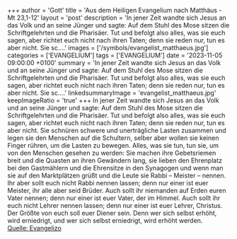 +++
author = 'Gott'
title = 'Aus dem Heiligen Evangelium nach Matthäus - Mt 23,1-12'
layout = 'post'
description = 'In jener Zeit wandte sich Jesus an das Volk und an seine Jünger und sagte: Auf dem Stuhl des Mose sitzen die Schriftgelehrten und die Pharisäer. Tut und befolgt also alles, was sie euch sagen, aber richtet euch nicht nach ihren Taten; denn sie reden nur, tun es aber nicht. Sie sc....'
images = ['/symbols/evangelist_matthaeus.jpg']
categories = ['EVANGELIUM']
tags = ['EVANGELIUM']
date = '2023-11-05 09:00:00 +0100'
summary = 'In jener Zeit wandte sich Jesus an das Volk und an seine Jünger und sagte: Auf dem Stuhl des Mose sitzen die Schriftgelehrten und die Pharisäer. Tut und befolgt also alles, was sie euch sagen, aber richtet euch nicht nach ihren Taten; denn sie reden nur, tun es aber nicht. Sie sc....'
linkedsummaryImage = 'evangelist_matthaeus.jpg'
keepImageRatio = 'true'
+++
In jener Zeit wandte sich Jesus an das Volk und an seine Jünger
und sagte: Auf dem Stuhl des Mose sitzen die Schriftgelehrten und die Pharisäer.
Tut und befolgt also alles, was sie euch sagen, aber richtet euch nicht nach ihren Taten; denn sie reden nur, tun es aber nicht.
Sie schnüren schwere und unerträgliche Lasten zusammen und legen sie den Menschen auf die Schultern, selber aber wollen sie keinen Finger rühren, um die Lasten zu bewegen.<!--more-->
Alles, was sie tun, tun sie, um von den Menschen gesehen zu werden: Sie machen ihre Gebetsriemen breit und die Quasten an ihren Gewändern lang,
sie lieben den Ehrenplatz bei den Gastmählern und die Ehrensitze in den Synagogen
und wenn man sie auf den Marktplätzen grüßt und die Leute sie Rabbi – Meister – nennen.
Ihr aber sollt euch nicht Rabbi nennen lassen; denn nur einer ist euer Meister, ihr alle aber seid Brüder.
Auch sollt ihr niemanden auf Erden euren Vater nennen; denn nur einer ist euer Vater, der im Himmel.
Auch sollt ihr euch nicht Lehrer nennen lassen; denn nur einer ist euer Lehrer, Christus.
Der Größte von euch soll euer Diener sein.
Denn wer sich selbst erhöht, wird erniedrigt, und wer sich selbst erniedrigt, wird erhöht werden.<br> [Quelle: Evangelizo](https://evangeliumtagfuertag.org/DE/gospel)
